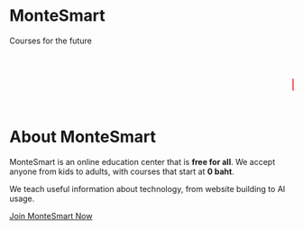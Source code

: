 # MonteSmart
Courses for the future

<marquee><h1><span style="color:red">MonteSmart is now BACK! Join today</span></h1></marquee>

# About MonteSmart

MonteSmart is an online education center that is **free for all**. We accept anyone from kids to adults, with courses that start at **0 baht**.

We teach useful information about technology, from website building to AI usage.

[Join MonteSmart Now](https://montesmart.birdone.click)

<link rel="stylesheet" href="/src/style.css">